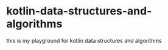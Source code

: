 # kotlin-data-structures-and-algorithms
this is my playground for kotlin data structures and algorithms
